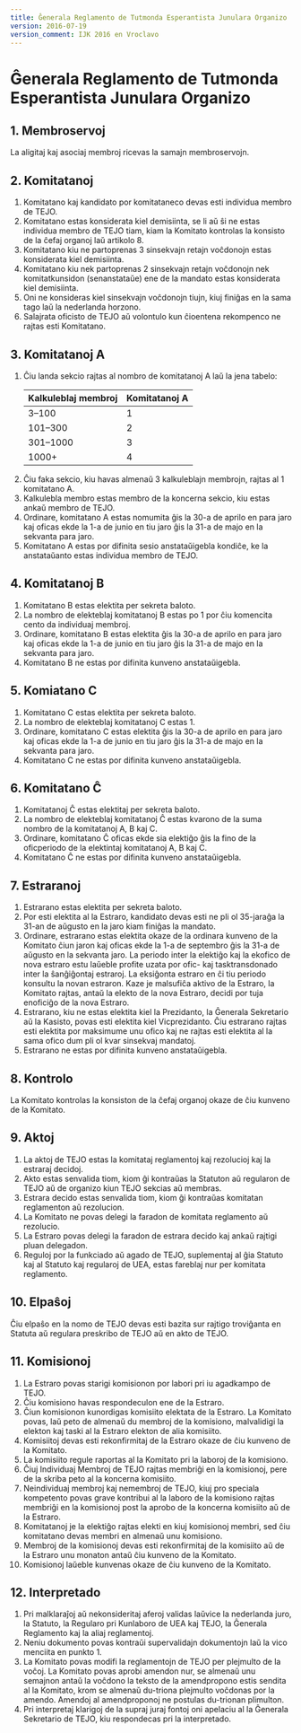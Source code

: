 ```yaml
---
title: Ĝenerala Reglamento de Tutmonda Esperantista Junulara Organizo
version: 2016-07-19
version_comment: IJK 2016 en Vroclavo
---
```


Ĝenerala Reglamento de Tutmonda Esperantista Junulara Organizo
==============================================================

## 1. Membroservoj
La aligitaj kaj asociaj membroj ricevas la samajn membroservojn.

## 2. Komitatanoj
1. Komitatano kaj kandidato por komitataneco devas esti individua membro de TEJO.
2. Komitatano estas konsiderata kiel demisiinta, se li aŭ ŝi ne estas individua membro de TEJO tiam, kiam la Komitato kontrolas la konsisto de la ĉefaj organoj laŭ artikolo 8.
3. Komitatano kiu ne partoprenas 3 sinsekvajn retajn voĉdonojn estas konsiderata kiel demisiinta.
4. Komitatano kiu nek partoprenas 2 sinsekvajn retajn voĉdonojn nek komitatkunsidon (senanstataŭe) ene de la mandato estas konsiderata kiel demisiinta.
5. Oni ne konsideras kiel sinsekvajn voĉdonojn tiujn, kiuj finiĝas en la sama tago laŭ la nederlanda horzono.
6. Salajrata oficisto de TEJO aŭ volontulo kun ĉioentena rekompenco ne rajtas esti Komitatano.

## 3. Komitatanoj A
<ol>
	<li>
		Ĉiu landa sekcio rajtas al nombro de komitatanoj A laŭ la jena tabelo:
		<table>
			<thead>
				<th>Kalkuleblaj membroj</th>
				<th>Komitatanoj A</th>
			</thead>
			<tbody>
				<tr>
					<td>3–100</td>
					<td>1</td>
				</tr>
				<tr>
					<td>101–300</td>
					<td>2</td>
				</tr>
				<tr>
					<td>301–1000</td>
					<td>3</td>
				</tr>
				<tr>
					<td>1000+</td>
					<td>4</td>
				</tr>
			</tbody>
		</table>
	</li>
	<li>Ĉiu faka sekcio, kiu havas almenaŭ 3 kalkuleblajn membrojn, rajtas al 1 komitatano A.</li>
	<li>Kalkulebla membro estas membro de la koncerna sekcio, kiu estas ankaŭ membro de TEJO.</li>
	<li>Ordinare, komitatano A estas nomumita ĝis la 30-a de aprilo en para jaro kaj oficas ekde la 1-a de junio en tiu jaro ĝis la 31-a de majo en la sekvanta para jaro.</li>
	<li>Komitatano A estas por difinita sesio anstataŭigebla kondiĉe, ke la anstataŭanto estas individua membro de TEJO.</li>
</ol>

## 4. Komitatanoj B
1. Komitatano B estas elektita per sekreta baloto.
2. La nombro de elekteblaj komitatanoj B estas po 1 por ĉiu komencita cento da individuaj membroj.
3. Ordinare, komitatano B estas elektita ĝis la 30-a de aprilo en para jaro kaj oficas ekde la 1-a de junio en tiu jaro ĝis la 31-a de majo en la sekvanta para jaro.
4. Komitatano B ne estas por difinita kunveno anstataŭigebla.

## 5. Komiatano C
1. Komitatano C estas elektita per sekreta baloto.
2. La nombro de elekteblaj komitatanoj C estas 1.
3. Ordinare, komitatano C estas elektita ĝis la 30-a de aprilo en para jaro kaj oficas ekde la 1-a de junio en tiu jaro ĝis la 31-a de majo en la sekvanta para jaro.
4. Komitatano C ne estas por difinita kunveno anstataŭigebla.

## 6. Komitatano Ĉ
1. Komitatanoj Ĉ estas elektitaj per sekreta baloto.
2. La nombro de elekteblaj komitatanoj Ĉ estas kvarono de la suma nombro de la komitatanoj A, B kaj C.
3. Ordinare, komitatano Ĉ oficas ekde sia elektiĝo ĝis la fino de la oficperiodo de la elektintaj komitatanoj A, B kaj C.
4. Komitatano Ĉ ne estas por difinita kunveno anstataŭigebla.

## 7. Estraranoj
1. Estrarano estas elektita per sekreta baloto.
2. Por esti elektita al la Estraro, kandidato devas esti ne pli ol 35-jaraĝa la 31-an de aŭgusto en la jaro kiam finiĝas la mandato.
3. Ordinare, estrarano estas elektita okaze de la ordinara kunveno de la Komitato ĉiun jaron kaj oficas ekde la 1-a de septembro ĝis la 31-a de aŭgusto en la sekvanta jaro. La periodo inter la elektiĝo kaj la ekofico de nova estraro estu laŭeble profite uzata por ofic- kaj tasktransdonado inter la ŝanĝiĝontaj estraroj. La eksiĝonta estraro en ĉi tiu periodo konsultu la novan estraron. Kaze je malsufiĉa aktivo de la Estraro, la Komitato rajtas, antaŭ la elekto de la nova Estraro, decidi por tuja enoficiĝo de la nova Estraro.
4. Estrarano, kiu ne estas elektita kiel la Prezidanto, la Ĝenerala Sekretario aŭ la Kasisto, povas esti elektita kiel Vicprezidanto. Ĉiu estrarano rajtas esti elektita por maksimume unu ofico kaj ne rajtas esti elektita al la sama ofico dum pli ol kvar sinsekvaj mandatoj.
5. Estrarano ne estas por difinita kunveno anstataŭigebla.

## 8. Kontrolo
La Komitato kontrolas la konsiston de la ĉefaj organoj okaze de ĉiu kunveno de la Komitato.

## 9. Aktoj
1. La aktoj de TEJO estas la komitataj reglamentoj kaj rezolucioj kaj la estraraj decidoj.
2. Akto estas senvalida tiom, kiom ĝi kontraŭas la Statuton aŭ regularon de TEJO aŭ de organizo kiun TEJO sekcias aŭ membras.
3. Estrara decido estas senvalida tiom, kiom ĝi kontraŭas komitatan reglamenton aŭ rezolucion.
4. La Komitato ne povas delegi la faradon de komitata reglamento aŭ rezolucio.
5. La Estraro povas delegi la faradon de estrara decido kaj ankaŭ rajtigi pluan delegadon.
6. Reguloj por la funkciado aŭ agado de TEJO, suplementaj al ĝia Statuto kaj al Statuto kaj regularoj de UEA, estas fareblaj nur per komitata reglamento.

## 10. Elpaŝoj
Ĉiu elpaŝo en la nomo de TEJO devas esti bazita sur rajtigo troviĝanta en Statuta aŭ regulara preskribo de TEJO aŭ en akto de TEJO.

## 11. Komisionoj
1. La Estraro povas starigi komisionon por labori pri iu agadkampo de TEJO.
2. Ĉiu komisiono havas respondeculon ene de la Estraro.
3. Ĉiun komisionon kunordigas komisiito elektata de la Estraro. La Komitato povas, laŭ peto de almenaŭ du membroj de la komisiono, malvalidigi la elekton kaj taski al la Estraro elekton de alia komisiito.
4. Komisiitoj devas esti rekonfirmitaj de la Estraro okaze de ĉiu kunveno de la Komitato.
5. La komisiito regule raportas al la Komitato pri la laboroj de la komisiono.
6. Ĉiuj Individuaj Membroj de TEJO rajtas membriĝi en la komisionoj, pere de la skriba peto al la koncerna komisiito.
7. Neindividuaj membroj kaj nemembroj de TEJO, kiuj pro speciala kompetento povas grave kontribui al la laboro de la komisiono rajtas membriĝi en la komisionoj post la aprobo de la koncerna komisiito aŭ de la Estraro.
8. Komitatanoj je la elektiĝo rajtas elekti en kiuj komisionoj membri, sed ĉiu komitatano devas membri en almenaŭ unu komisiono.
9. Membroj de la komisionoj devas esti rekonfirmitaj de la komisiito aŭ de la Estraro unu monaton antaŭ ĉiu kunveno de la Komitato.
10. Komisionoj laŭeble kunvenas okaze de ĉiu kunveno de la Komitato.

## 12. Interpretado
1. Pri malklaraĵoj aŭ nekonsideritaj aferoj validas laŭvice la nederlanda juro, la Statuto, la Regularo pri Kunlaboro de UEA kaj TEJO, la Ĝenerala Reglamento kaj la aliaj reglamentoj.
2. Neniu dokumento povas kontraŭi supervalidajn dokumentojn laŭ la vico menciita en punkto 1.
3. La Komitato povas modifi la reglamentojn de TEJO per plejmulto de la voĉoj. La Komitato povas aprobi amendon nur, se almenaŭ unu semajnon antaŭ la voĉdono la teksto de la amendpropono estis sendita al la Komitato, krom se almenaŭ du-triona plejmulto voĉdonas por la amendo. Amendoj al amendproponoj ne postulas du-trionan plimulton.
4. Pri interpretaj klarigoj de la supraj juraj fontoj oni apelaciu al la Ĝenerala Sekretario de TEJO, kiu respondecas pri la interpretado.
